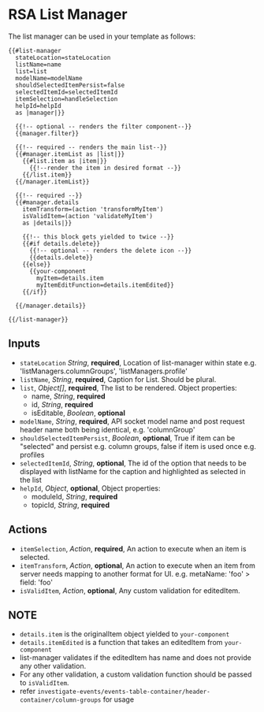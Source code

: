 # RSA List Manager

The list manager can be used in your template as follows:
```
{{#list-manager
  stateLocation=stateLocation
  listName=name
  list=list
  modelName=modelName
  shouldSelectedItemPersist=false
  selectedItemId=selectedItemId
  itemSelection=handleSelection
  helpId=helpId
  as |manager|}}

  {{!-- optional -- renders the filter component--}}
  {{manager.filter}}

  {{!-- required -- renders the main list--}}
  {{#manager.itemList as |list|}}
    {{#list.item as |item|}}
      {{!--render the item in desired format --}}
    {{/list.item}}
  {{/manager.itemList}}

  {{!-- required --}}
  {{#manager.details
    itemTransform=(action 'transformMyItem')
    isValidItem=(action 'validateMyItem')
    as |details|}}

    {{!-- this block gets yielded to twice --}}
    {{#if details.delete}}
      {{!-- optional -- renders the delete icon --}}
      {{details.delete}}
    {{else}}
      {{your-component
        myItem=details.item
        myItemEditFunction=details.itemEdited}}
    {{/if}}

  {{/manager.details}}

{{/list-manager}}
```

## Inputs
* `stateLocation` *String*, __required__, Location of list-manager within state e.g. 'listManagers.columnGroups', 'listManagers.profile'
* `listName`, *String*, __required__, Caption for List. Should be plural.
* `list`, *Object[]*, __required__, The list to be rendered. Object properties:
  * name, *String*, __required__
  * id, *String*, __required__
  * isEditable, *Boolean*, __optional__
* `modelName`, *String*, __required__, API socket model name and post request header name both being identical, e.g. 'columnGroup'
* `shouldSelectedItemPersist`, *Boolean*, __optional__, True if item can be "selected" and persist e.g. column groups, false if item is used once e.g. profiles
* `selectedItemId`, *String*, __optional__, The id of the option that needs to be displayed with listName for the caption and highlighted as selected in the list
* `helpId`, *Object*, __optional__, Object properties:
  * moduleId, *String*, __required__
  * topicId, *String*, __required__

## Actions
* `itemSelection`, *Action*, __required__,  An action to execute when an item is selected.
* `itemTransform`, *Action*, __optional__,  An action to execute when an item from server needs mapping to another format for UI. e.g. metaName: 'foo' > field: 'foo'
* `isValidItem`, *Action*, __optional__,  Any custom validation for editedItem.

## NOTE
* `details.item` is the originalItem object yielded to `your-component`
* `details.itemEdited` is a function that takes an editedItem from `your-component`
* list-manager validates if the editedItem has name and does not provide any other validation.
* For any other validation, a custom validation function should be passed to `isValidItem`.
* refer `investigate-events/events-table-container/header-container/column-groups` for usage
